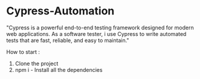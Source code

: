 # Cypress-Automation
"Cypress is a powerful end-to-end testing framework designed for modern web applications. As a software tester, i use Cypress to write automated tests that are fast, reliable, and easy to maintain."


How to start :
1. Clone the project
2. npm i - Install all the dependencies
